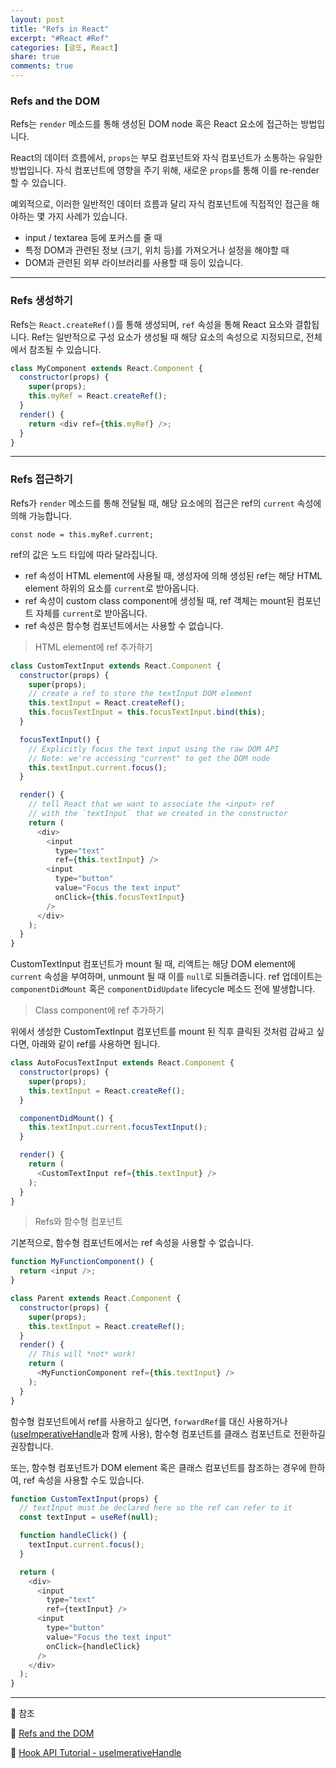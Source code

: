 ```yaml
---
layout: post
title: "Refs in React"
excerpt: "#React #Ref"
categories: [글또, React]
share: true
comments: true
---
```


### Refs and the DOM

Refs는 `render` 메소드를 통해 생성된 DOM node 혹은 React 요소에 접근하는 방법입니다.

React의 데이터 흐름에서, `props`는 부모 컴포넌트와 자식 컴포넌트가 소통하는 유일한 방법입니다. 자식 컴포넌트에 영향을 주기 위해, 새로운  `props`를 통해 이를 re-render 할 수 있습니다.

예외적으로, 이러한 일반적인 데이터 흐름과 달리 자식 컴포넌트에 직접적인 접근을 해야하는 몇 가지 사례가 있습니다.
- input / textarea 등에 포커스를 줄 때
- 특정 DOM과 관련된 정보 (크기, 위치 등)를 가져오거나 설정을 해야할 때
- DOM과 관련된 외부 라이브러리를 사용할 때
등이 있습니다.

---

### Refs 생성하기

Refs는 `React.createRef()`를 통해 생성되며, `ref` 속성을 통해 React 요소와 결합됩니다. Ref는 일반적으로 구성 요소가 생성될 때 해당 요소의 속성으로 지정되므로, 전체에서 참조될 수 있습니다.

```javascript 1.8
class MyComponent extends React.Component {
  constructor(props) {
    super(props);
    this.myRef = React.createRef();
  }
  render() {
    return <div ref={this.myRef} />;
  }
}
```

---

### Refs 접근하기

Refs가 `render` 메소드를 통해 전달될 때, 해당 요소에의 접근은 ref의 `current` 속성에 의해 가능합니다.

`const node = this.myRef.current;`

ref의 값은 노드 타입에 따라 달라집니다.

- ref 속성이 HTML element에 사용될 때, 생성자에 의해 생성된 ref는 해당 HTML element 하위의 요소를 `current`로 받아옵니다.
- ref 속성이 custom class component에 생성될 때, ref 객체는 mount된 컴포넌트 자체를 `current`로 받아옵니다.
- ref 속성은 함수형 컴포넌트에서는 사용할 수 없습니다.

> HTML element에 ref 추가하기

```javascript 1.8
class CustomTextInput extends React.Component {
  constructor(props) {
    super(props);
    // create a ref to store the textInput DOM element
    this.textInput = React.createRef();
    this.focusTextInput = this.focusTextInput.bind(this);
  }

  focusTextInput() {
    // Explicitly focus the text input using the raw DOM API
    // Note: we're accessing "current" to get the DOM node
    this.textInput.current.focus();
  }

  render() {
    // tell React that we want to associate the <input> ref
    // with the `textInput` that we created in the constructor
    return (
      <div>
        <input
          type="text"
          ref={this.textInput} />
        <input
          type="button"
          value="Focus the text input"
          onClick={this.focusTextInput}
        />
      </div>
    );
  }
}
```

CustomTextInput 컴포넌트가 mount 될 때, 리액트는 해당 DOM element에 `current` 속성을 부여하며, unmount 될 때 이를 `null`로 되돌려줍니다. ref 업데이트는 `componentDidMount` 혹은 `componentDidUpdate` lifecycle 메소드 전에 발생합니다.


> Class component에 ref 추가하기

위에서 생성한 CustomTextInput 컴포넌트를 mount 된 직후 클릭된 것처럼 감싸고 싶다면, 아래와 같이 ref를 사용하면 됩니다.

```javascript 1.8
class AutoFocusTextInput extends React.Component {
  constructor(props) {
    super(props);
    this.textInput = React.createRef();
  }

  componentDidMount() {
    this.textInput.current.focusTextInput();
  }

  render() {
    return (
      <CustomTextInput ref={this.textInput} />
    );
  }
}
```

> Refs와 함수형 컴포넌트

기본적으로, 함수형 컴포넌트에서는 ref 속성을 사용할 수 없습니다.

```javascript 1.8
function MyFunctionComponent() {
  return <input />;
}

class Parent extends React.Component {
  constructor(props) {
    super(props);
    this.textInput = React.createRef();
  }
  render() {
    // This will *not* work!
    return (
      <MyFunctionComponent ref={this.textInput} />
    );
  }
}
```

함수형 컴포넌트에서 ref를 사용하고 싶다면, `forwardRef`를 대신 사용하거나 ([useImperativeHandle](https://reactjs.org/docs/hooks-reference.html#useimperativehandle)과 함께 사용), 함수형 컴포넌트를 클래스 컴포넌트로 전환하길 권장합니다.

또는, 함수형 컴포넌트가 DOM element 혹은 클래스 컴포넌트를 참조하는 경우에 한하여, ref 속성을 사용할 수도 있습니다.

```javascript 1.8
function CustomTextInput(props) {
  // textInput must be declared here so the ref can refer to it
  const textInput = useRef(null);

  function handleClick() {
    textInput.current.focus();
  }

  return (
    <div>
      <input
        type="text"
        ref={textInput} />
      <input
        type="button"
        value="Focus the text input"
        onClick={handleClick}
      />
    </div>
  );
}
```

---

🔗 참조

📌 [Refs and the DOM](https://reactjs.org/docs/refs-and-the-dom.html#legacy-api-string-refs)

📌 [Hook API Tutorial - useImerativeHandle](https://reactjs.org/docs/hooks-reference.html#useimperativehandle)
